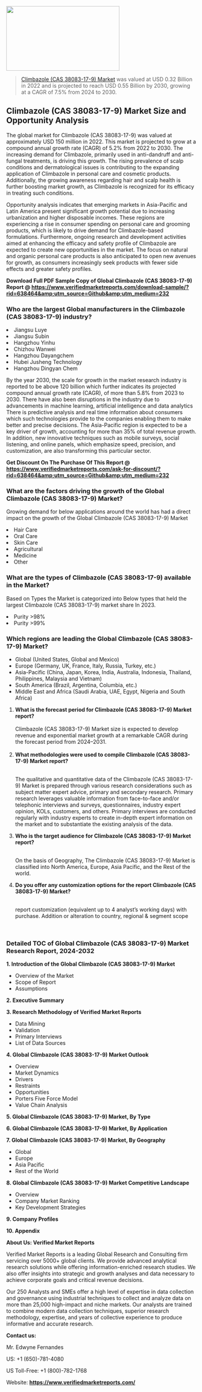 
<img src="https://ffe5etoiles.com/wp-content/uploads/2024/12/MST1-300x171.png" alt="" width="300" height="171" class="alignnone size-medium wp-image-20088" /><blockquote><p><p><a href="https://www.verifiedmarketreports.com/download-sample/?rid=638464&utm_source=Github&utm_medium=232" target="_blank">Climbazole (CAS 38083-17-9) Market</a> was valued at USD 0.32 Billion in 2022 and is projected to reach USD 0.55 Billion by 2030, growing at a CAGR of 7.5% from 2024 to 2030.</p></blockquote><p><h2>Climbazole (CAS 38083-17-9) Market Size and Opportunity Analysis</h2><p>The global market for Climbazole (CAS 38083-17-9) was valued at approximately USD 150 million in 2022. This market is projected to grow at a compound annual growth rate (CAGR) of 5.2% from 2022 to 2030. The increasing demand for Climbazole, primarily used in anti-dandruff and anti-fungal treatments, is driving this growth. The rising prevalence of scalp conditions and dermatological issues is contributing to the expanding application of Climbazole in personal care and cosmetic products. Additionally, the growing awareness regarding hair and scalp health is further boosting market growth, as Climbazole is recognized for its efficacy in treating such conditions.</p><p>Opportunity analysis indicates that emerging markets in Asia-Pacific and Latin America present significant growth potential due to increasing urbanization and higher disposable incomes. These regions are experiencing a rise in consumer spending on personal care and grooming products, which is likely to drive demand for Climbazole-based formulations. Furthermore, ongoing research and development activities aimed at enhancing the efficacy and safety profile of Climbazole are expected to create new opportunities in the market. The focus on natural and organic personal care products is also anticipated to open new avenues for growth, as consumers increasingly seek products with fewer side effects and greater safety profiles.</p></p><p class=""><strong>Download Full PDF Sample Copy of Global Climbazole (CAS 38083-17-9) Report @ <a href="https://www.verifiedmarketreports.com/download-sample/?rid=638464&amp;utm_source=Github&amp;utm_medium=232" target="_blank">https://www.verifiedmarketreports.com/download-sample/?rid=638464&amp;utm_source=Github&amp;utm_medium=232</a></strong></p><h3 id="" class="">Who are the largest Global manufacturers in the Climbazole (CAS 38083-17-9) industry?</h3><p><li>Jiangsu Luye</li><li> Jiangsu Subin</li><li> Hangzhou Yinhu</li><li> Chizhou Wanwei</li><li> Hangzhou Dayangchem</li><li> Hubei Jusheng Technology</li><li> Hangzhou Dingyan Chem</li></p><div class=""><div class="" dir="" data-message-author-role="" data-message-id="" data-message-model-slug=""><div class=""><div class=""><div class=""><div class="" dir="" data-message-author-role="" data-message-id="" data-message-model-slug=""><div class=""><div class=""><p>By the year 2030, the scale for growth in the market research industry is reported to be above 120 billion which further indicates its projected compound annual growth rate (CAGR), of more than 5.8% from 2023 to 2030. There have also been disruptions in the industry due to advancements in machine learning, artificial intelligence and data analytics There is predictive analysis and real time information about consumers which such technologies provide to the companies enabling them to make better and precise decisions. The Asia-Pacific region is expected to be a key driver of growth, accounting for more than 35% of total revenue growth. In addition, new innovative techniques such as mobile surveys, social listening, and online panels, which emphasize speed, precision, and customization, are also transforming this particular sector.</p><p><strong>Get Discount On The Purchase Of This Report @&nbsp; <a href="https://www.verifiedmarketreports.com/ask-for-discount/?rid=638464&amp;utm_source=Github&amp;utm_medium=232" target="_blank">https://www.verifiedmarketreports.com/ask-for-discount/?rid=638464&amp;utm_source=Github&amp;utm_medium=232</a></strong></p></div></div></div></div></div></div></div></div><h3 id="" class="">What are the factors driving the growth of the Global Climbazole (CAS 38083-17-9) Market?</h3><p id="" class="">Growing demand for below applications around the world has had a direct impact on the growth of the Global Climbazole (CAS 38083-17-9) Market</p><p id="" class=""><li>Hair Care</li><li> Oral Care</li><li> Skin Care</li><li> Agricultural</li><li> Medicine</li><li> Other</li></p><h3 id="" class="">What are the types of Climbazole (CAS 38083-17-9) available in the Market?</h3><p id="" class="">Based on Types the Market is categorized into Below types that held the largest Climbazole (CAS 38083-17-9) market share In 2023.</p><p id="" class=""><li>Purity >98%</li><li> Purity >99%</li></p><h3 id="" class="">Which regions are leading the Global Climbazole (CAS 38083-17-9) Market?</h3><ul><li>Global (United States, Global and Mexico)</li><li>Europe (Germany, UK, France, Italy, Russia, Turkey, etc.)</li><li>Asia-Pacific (China, Japan, Korea, India, Australia, Indonesia, Thailand, Philippines, Malaysia and Vietnam)</li><li>South America (Brazil, Argentina, Columbia, etc.)</li><li>Middle East and Africa (Saudi Arabia, UAE, Egypt, Nigeria and South Africa)</li></ul><p><ol><li><strong>What is the forecast period for Climbazole (CAS 38083-17-9) Market report?<br /></strong><br /><span data-sheets-root="1" data-sheets-value="{&quot;1&quot;:2,&quot;2&quot;:&quot;XXXX size is expected to develop revenue and exponential market growth at a remarkable CAGR during the forecast period from 2024&ndash;2030.&quot;}" data-sheets-userformat="{&quot;2&quot;:12674,&quot;4&quot;:{&quot;1&quot;:2,&quot;2&quot;:16776960},&quot;10&quot;:2,&quot;11&quot;:0,&quot;15&quot;:&quot;Arial&quot;,&quot;16&quot;:12}">Climbazole (CAS 38083-17-9) Market size is expected to develop revenue and exponential market growth at a remarkable CAGR during the forecast period from 2024&ndash;2031.</span><br /><br /></li><li><strong>What methodologies were used to compile Climbazole (CAS 38083-17-9) Market report?<br /><br /></strong><p>The qualitative and quantitative data of the&nbsp;Climbazole (CAS 38083-17-9) Market is prepared through various research considerations such as subject matter expert advice, primary and secondary research. Primary research leverages valuable information from face-to-face and/or telephonic interviews and surveys, questionnaires, industry expert opinion, KOLs, customers, and others. Primary interviews are conducted regularly with industry experts to create in-depth expert information on the market and to substantiate the existing analysis of the data.&nbsp;</p></li><li><strong>Who is the target audience for Climbazole (CAS 38083-17-9) Market report?<br /><br /></strong><p>On the basis of Geography, The&nbsp;Climbazole (CAS 38083-17-9) Market is classified into North America, Europe, Asia Pacific, and the Rest of the world.</p></li><li><strong>Do you offer any customization options for the report Climbazole (CAS 38083-17-9) Market?<br /><br /></strong><p>report customization (equivalent up to 4 analyst&rsquo;s working days) with purchase. Addition or alteration to country, regional &amp; segment scope</p><p>&nbsp;</p></li></ol></p><h3 id="" class="">Detailed TOC of Global Climbazole (CAS 38083-17-9) Market Research Report, 2024-2032</h3><p id="" class=""><strong>1. Introduction of the Global Climbazole (CAS 38083-17-9) Market</strong></p><ul><li>Overview of the Market</li><li>Scope of Report</li><li>Assumptions</li></ul><p id="" class=""><strong>2. Executive Summary</strong></p><p id="" class=""><strong>3. Research Methodology of&nbsp;Verified Market Reports</strong></p><ul><li>Data Mining</li><li>Validation</li><li>Primary Interviews</li><li>List of Data Sources</li></ul><p id="" class=""><strong>4. Global Climbazole (CAS 38083-17-9) Market Outlook</strong></p><ul><li>Overview</li><li>Market Dynamics</li><li>Drivers</li><li>Restraints</li><li>Opportunities</li><li>Porters Five Force Model</li><li>Value Chain Analysis</li></ul><p id="" class=""><strong>5. Global Climbazole (CAS 38083-17-9) Market, By&nbsp;Type</strong></p><p id="" class=""><strong>6. Global Climbazole (CAS 38083-17-9) Market, By Application</strong></p><p id="" class=""><strong>7. Global Climbazole (CAS 38083-17-9) Market, By Geography</strong></p><ul><li>Global</li><li>Europe</li><li>Asia Pacific</li><li>Rest of the World</li></ul><p id="" class=""><strong>8. Global Climbazole (CAS 38083-17-9) Market Competitive Landscape</strong></p><ul><li>Overview</li><li>Company Market Ranking</li><li>Key Development Strategies</li></ul><p id="" class=""><strong>9. Company Profiles</strong></p><p id="" class=""><strong>10. Appendix</strong></p><p id="" class=""><strong>About Us: Verified Market Reports</strong></p><p id="" class="">Verified Market Reports is a leading Global Research and Consulting firm servicing over 5000+ global clients. We provide advanced analytical research solutions while offering information-enriched research studies. We also offer insights into strategic and growth analyses and data necessary to achieve corporate goals and critical revenue decisions.</p><p id="" class="">Our 250 Analysts and SMEs offer a high level of expertise in data collection and governance using industrial techniques to collect and analyze data on more than 25,000 high-impact and niche markets. Our analysts are trained to combine modern data collection techniques, superior research methodology, expertise, and years of collective experience to produce informative and accurate research.</p><p id="" class=""><strong>Contact us:</strong></p><p id="" class="">Mr. Edwyne Fernandes</p><p id="" class="">US: +1 (650)-781-4080</p><p id="" class="">US Toll-Free: +1 (800)-782-1768</p><p id="" class="">Website: <a target="" data-test-app-aware-link=""><strong>https://www.verifiedmarketreports.com/</strong></a></p>

